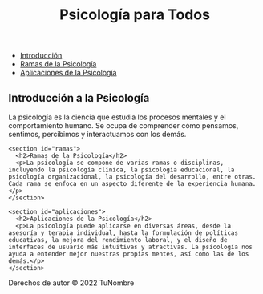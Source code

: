 
<!DOCTYPE html>
<html>
<head>
  <title>Página Web sobre Psicología</title>
  <link rel="stylesheet" type="text/css" href="styles.css">
</head>
<body>
  <header>
    <h1>Psicología para Todos</h1>
  </header>
  
  <nav>
    <ul>
      <li><a href="#introduccion">Introducción</a></li>
      <li><a href="#ramas">Ramas de la Psicología</a></li>
      <li><a href="#aplicaciones">Aplicaciones de la Psicología</a></li>
    </ul>
  </nav>
  
  <main>
    <section id="introduccion">
      <h2>Introducción a la Psicología</h2>
      <p>La psicología es la ciencia que estudia los procesos mentales y el comportamiento humano. Se ocupa de comprender cómo pensamos, sentimos, percibimos y interactuamos con los demás.</p>
    </section>
    
    <section id="ramas">
      <h2>Ramas de la Psicología</h2>
      <p>La psicología se compone de varias ramas o disciplinas, incluyendo la psicología clínica, la psicología educacional, la psicología organizacional, la psicología del desarrollo, entre otras. Cada rama se enfoca en un aspecto diferente de la experiencia humana.</p>
    </section>
    
    <section id="aplicaciones">
      <h2>Aplicaciones de la Psicología</h2>
      <p>La psicología puede aplicarse en diversas áreas, desde la asesoría y terapia individual, hasta la formulación de políticas educativas, la mejora del rendimiento laboral, y el diseño de interfaces de usuario más intuitivas y atractivas. La psicología nos ayuda a entender mejor nuestras propias mentes, así como las de los demás.</p>
    </section>
  </main>
  
  <footer>
    <p>Derechos de autor &copy; 2022 TuNombre</p>
  </footer>
</body>
</html>
